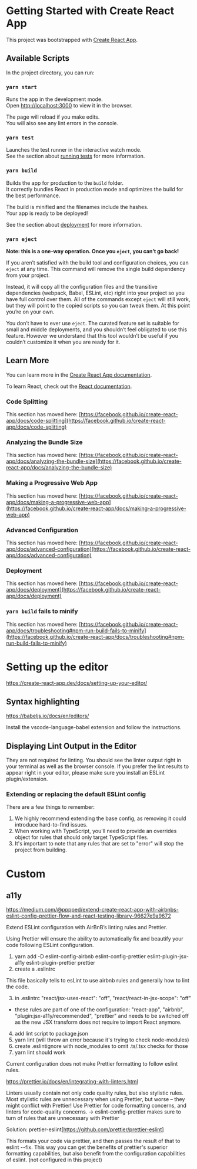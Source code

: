 # Getting Started with Create React App

This project was bootstrapped with [Create React App](https://github.com/facebook/create-react-app).

## Available Scripts

In the project directory, you can run:

### `yarn start`

Runs the app in the development mode.\
Open [http://localhost:3000](http://localhost:3000) to view it in the browser.

The page will reload if you make edits.\
You will also see any lint errors in the console.

### `yarn test`

Launches the test runner in the interactive watch mode.\
See the section about [running tests](https://facebook.github.io/create-react-app/docs/running-tests) for more information.

### `yarn build`

Builds the app for production to the `build` folder.\
It correctly bundles React in production mode and optimizes the build for the best performance.

The build is minified and the filenames include the hashes.\
Your app is ready to be deployed!

See the section about [deployment](https://facebook.github.io/create-react-app/docs/deployment) for more information.

### `yarn eject`

**Note: this is a one-way operation. Once you `eject`, you can’t go back!**

If you aren’t satisfied with the build tool and configuration choices, you can `eject` at any time. This command will remove the single build dependency from your project.

Instead, it will copy all the configuration files and the transitive dependencies (webpack, Babel, ESLint, etc) right into your project so you have full control over them. All of the commands except `eject` will still work, but they will point to the copied scripts so you can tweak them. At this point you’re on your own.

You don’t have to ever use `eject`. The curated feature set is suitable for small and middle deployments, and you shouldn’t feel obligated to use this feature. However we understand that this tool wouldn’t be useful if you couldn’t customize it when you are ready for it.

## Learn More

You can learn more in the [Create React App documentation](https://facebook.github.io/create-react-app/docs/getting-started).

To learn React, check out the [React documentation](https://reactjs.org/).

### Code Splitting

This section has moved here: [https://facebook.github.io/create-react-app/docs/code-splitting](https://facebook.github.io/create-react-app/docs/code-splitting)

### Analyzing the Bundle Size

This section has moved here: [https://facebook.github.io/create-react-app/docs/analyzing-the-bundle-size](https://facebook.github.io/create-react-app/docs/analyzing-the-bundle-size)

### Making a Progressive Web App

This section has moved here: [https://facebook.github.io/create-react-app/docs/making-a-progressive-web-app](https://facebook.github.io/create-react-app/docs/making-a-progressive-web-app)

### Advanced Configuration

This section has moved here: [https://facebook.github.io/create-react-app/docs/advanced-configuration](https://facebook.github.io/create-react-app/docs/advanced-configuration)

### Deployment

This section has moved here: [https://facebook.github.io/create-react-app/docs/deployment](https://facebook.github.io/create-react-app/docs/deployment)

### `yarn build` fails to minify

This section has moved here: [https://facebook.github.io/create-react-app/docs/troubleshooting#npm-run-build-fails-to-minify](https://facebook.github.io/create-react-app/docs/troubleshooting#npm-run-build-fails-to-minify)


# Setting up the editor
https://create-react-app.dev/docs/setting-up-your-editor/


## Syntax highlighting

https://babeljs.io/docs/en/editors/

Install the vscode-language-babel extension and follow the instructions.

## Displaying Lint Output in the Editor

They are not required for linting. You should see the linter output right in your terminal as well as the browser console. If you prefer the lint results to appear right in your editor, please make sure you install an ESLint plugin/extension.

### Extending or replacing the default ESLint config

There are a few things to remember:

1. We highly recommend extending the base config, as removing it could introduce hard-to-find issues.
2. When working with TypeScript, you'll need to provide an overrides object for rules that should only target TypeScript files.
3. It's important to note that any rules that are set to "error" will stop the project from building.







# Custom

## a11y

https://medium.com/@pppped/extend-create-react-app-with-airbnbs-eslint-config-prettier-flow-and-react-testing-library-96627e9a9672

Extend ESLint configuration with AirBnB’s linting rules and Prettier.

Using Prettier will ensure the ability to automatically fix and beautify your code following ESLint configuration.

1. yarn add -D eslint-config-airbnb eslint-config-prettier eslint-plugin-jsx-a11y eslint-plugin-prettier prettier
2. create a .eslintrc

This file basically tells to esLint to use airbnb rules and generally how to lint the code.

3. in .eslintrc
"react/jsx-uses-react": "off",
"react/react-in-jsx-scope": "off"

- these rules are part of one of the configuration: "react-app", "airbnb", "plugin:jsx-a11y/recommended", "prettier" and needs to be switched off as the new JSX transform does not require to import React anymore. 

4. add lint script to package.json
5. yarn lint (will throw an error because it's trying to check node-modules)
6. create .eslintignore with node_modules to omit .ts/.tsx checks for those
7. yarn lint should work

Current configuration does not make Prettier formatting to follow eslint rules.

https://prettier.io/docs/en/integrating-with-linters.html

Linters usually contain not only code quality rules, but also stylistic rules. Most stylistic rules are unnecessary when using Prettier, but worse – they might conflict with Prettier! Use Prettier for code formatting concerns, and linters for code-quality concerns. -> eslint-config-prettier makes sure to turn of rules that are unnecessary with Prettier

Solution: prettier-eslint[https://github.com/prettier/prettier-eslint]

This formats your code via prettier, and then passes the result of that to eslint --fix. This way you can get the benefits of prettier's superior formatting capabilities, but also benefit from the configuration capabilities of eslint. (not configured in this project)